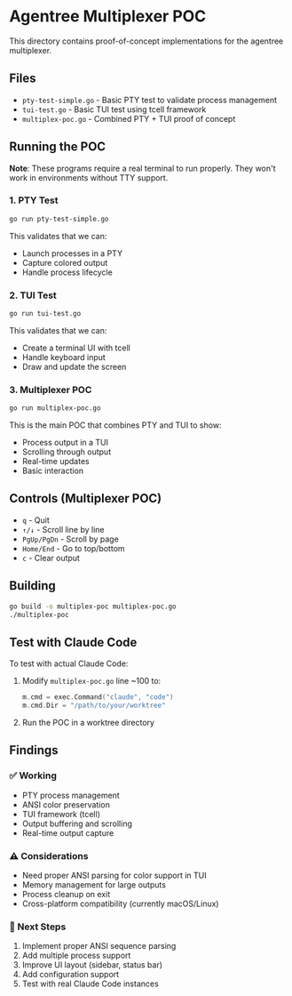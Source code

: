 # Agentree Multiplexer POC

This directory contains proof-of-concept implementations for the agentree multiplexer.

## Files

- `pty-test-simple.go` - Basic PTY test to validate process management
- `tui-test.go` - Basic TUI test using tcell framework
- `multiplex-poc.go` - Combined PTY + TUI proof of concept

## Running the POC

**Note**: These programs require a real terminal to run properly. They won't work in environments without TTY support.

### 1. PTY Test
```bash
go run pty-test-simple.go
```
This validates that we can:
- Launch processes in a PTY
- Capture colored output
- Handle process lifecycle

### 2. TUI Test
```bash
go run tui-test.go
```
This validates that we can:
- Create a terminal UI with tcell
- Handle keyboard input
- Draw and update the screen

### 3. Multiplexer POC
```bash
go run multiplex-poc.go
```
This is the main POC that combines PTY and TUI to show:
- Process output in a TUI
- Scrolling through output
- Real-time updates
- Basic interaction

## Controls (Multiplexer POC)

- `q` - Quit
- `↑/↓` - Scroll line by line
- `PgUp/PgDn` - Scroll by page
- `Home/End` - Go to top/bottom
- `c` - Clear output

## Building

```bash
go build -o multiplex-poc multiplex-poc.go
./multiplex-poc
```

## Test with Claude Code

To test with actual Claude Code:
1. Modify `multiplex-poc.go` line ~100 to:
   ```go
   m.cmd = exec.Command("claude", "code")
   m.cmd.Dir = "/path/to/your/worktree"
   ```
2. Run the POC in a worktree directory

## Findings

### ✅ Working
- PTY process management
- ANSI color preservation
- TUI framework (tcell)
- Output buffering and scrolling
- Real-time output capture

### ⚠️ Considerations
- Need proper ANSI parsing for color support in TUI
- Memory management for large outputs
- Process cleanup on exit
- Cross-platform compatibility (currently macOS/Linux)

### 📝 Next Steps
1. Implement proper ANSI sequence parsing
2. Add multiple process support
3. Improve UI layout (sidebar, status bar)
4. Add configuration support
5. Test with real Claude Code instances